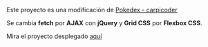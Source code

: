 Este proyecto es una modificación de [Pokedex - carpicoder](https://github.com/carpicoder/pokedex)

Se cambia **fetch** por **AJAX** con **jQuery** y **Grid CSS** por **Flexbox CSS**.

Mira el proyecto desplegado [aquí](https://ctc-edu.github.io/pokeapi/)
